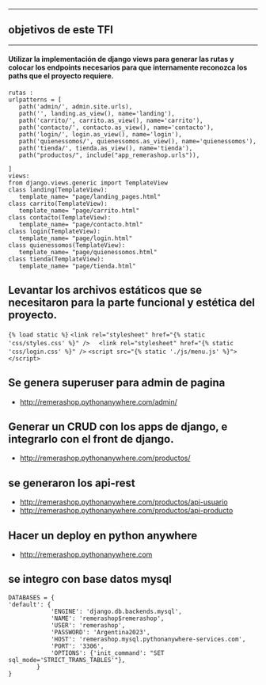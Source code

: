 ***
## objetivos de este TFI
***
#### Utilizar la implementación de django views para generar las rutas y colocar los endpoints necesarios para que internamente reconozca los paths  que el proyecto requiere.
 ```
 rutas : 
 urlpatterns = [
    path('admin/', admin.site.urls),
    path('', landing.as_view(), name='landing'),
    path('carrito/', carrito.as_view(), name='carrito'),
    path('contacto/', contacto.as_view(), name='contacto'),
    path('login/', login.as_view(), name='login'),
    path('quienessomos/', quienessomos.as_view(), name='quienessomos'),
    path('tienda/', tienda.as_view(), name='tienda'),
    path("productos/", include("app_remerashop.urls")),

]
views: 
from django.views.generic import TemplateView
class landing(TemplateView):
    template_name= "page/landing_pages.html"
class carrito(TemplateView):
    template_name= "page/carrito.html"
class contacto(TemplateView):
    template_name= "page/contacto.html"
class login(TemplateView):
    template_name= "page/login.html"
class quienessomos(TemplateView):
    template_name= "page/quienessomos.html"
class tienda(TemplateView):
    template_name= "page/tienda.html"

 ```
  ## Levantar los archivos estáticos que se necesitaron para la parte funcional y estética del proyecto.
```{% load static %}```
 ``` <link rel="stylesheet" href="{% static 'css/styles.css' %}" /> ```
 ```   <link rel="stylesheet" href="{% static 'css/login.css' %}" /> ```
 ``` <script src="{% static './js/menu.js' %}"></script> ```

## Se genera superuser para admin de pagina
- http://remerashop.pythonanywhere.com/admin/
## Generar un CRUD con los apps de django, e integrarlo con el front de django.
-  http://remerashop.pythonanywhere.com/productos/
## se generaron los api-rest 
-  http://remerashop.pythonanywhere.com/productos/api-usuario
- http://remerashop.pythonanywhere.com/productos/api-producto
## Hacer un deploy en python anywhere
-  http://remerashop.pythonanywhere.com
## se integro con base datos mysql
```
DATABASES = {
'default': {
            'ENGINE': 'django.db.backends.mysql',
            'NAME': 'remerashop$remerashop',
            'USER': 'remerashop',
            'PASSWORD': 'Argentina2023',
            'HOST': 'remerashop.mysql.pythonanywhere-services.com',
            'PORT': '3306',
            'OPTIONS': {'init_command': "SET sql_mode='STRICT_TRANS_TABLES'"},
        }
}
```